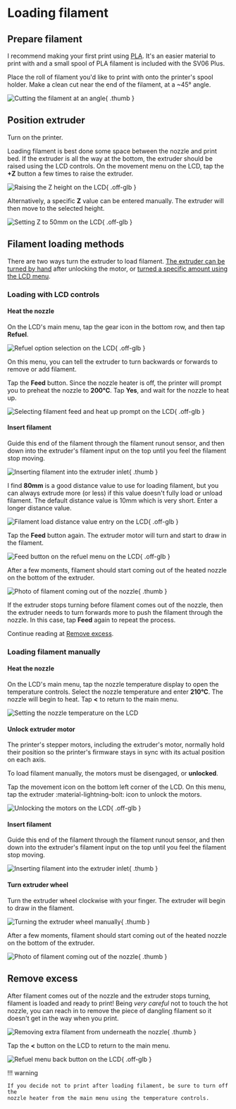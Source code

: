 # Loading filament

## Prepare filament

I recommend making your first print using [PLA][wiki-pla]. It's an easier
material to print with and a small spool of PLA filament is included with the
SV06 Plus.

Place the roll of filament you'd like to print with onto the printer's spool
holder. Make a clean cut near the end of the filament, at a ~45° angle.

![Cutting the filament at an angle][photo-cut-filament]{ .thumb }

## Position extruder

Turn on the printer.

Loading filament is best done some space between the nozzle and print bed. If
the extruder is all the way at the bottom, the extruder should be raised using
the LCD controls. On the movement menu on the LCD, tap the **+Z** button a few
times to raise the extruder.

![Raising the Z height on the LCD][lcd-raise-z]{ .off-glb }

Alternatively, a specific **Z** value can be entered manually. The extruder will
then move to the selected height.

![Setting Z to 50mm on the LCD][lcd-set-z-50]{ .off-glb }

## Filament loading methods

There are two ways turn the extruder to load filament.
[The extruder can be turned by hand](#loading-filament-manually)
after unlocking the motor, or
[turned a specific amount using the LCD menu](#loading-with-lcd-controls).

### Loading with LCD controls

#### Heat the nozzle

On the LCD's main menu, tap the gear icon in the bottom row, and then tap
**Refuel**.

![Refuel option selection on the LCD][lcd-refuel-select]{ .off-glb }

On this menu, you can tell the extruder to turn backwards or forwards to remove
or add filament.

Tap the **Feed** button. Since the nozzle heater is off, the printer will prompt
you to preheat the nozzle to **200°C**. Tap **Yes**, and wait for the nozzle to
heat up.

![Selecting filament feed and heat up prompt on the LCD][lcd-feed-heat]{ .off-glb }

#### Insert filament

Guide this end of the filament through the filament runout sensor, and then down
into the extruder's filament input on the top until you feel the filament stop
moving.

![Inserting filament into the extruder inlet][clip-insert-filament]{ .thumb }

I find **80mm** is a good distance value to use for loading filament, but you
can always extrude more (or less) if this value doesn't fully load or unload
filament. The default distance value is 10mm which is very short. Enter a longer
distance value.

![Filament load distance value entry on the LCD][lcd-feed-distance]{ .off-glb }

Tap the **Feed** button again. The extruder motor will turn and start to draw
in the filament.

![Feed button on the refuel menu on the LCD][lcd-refuel-hot-feed]{ .off-glb }

After a few moments, filament should start coming out of the
heated nozzle on the bottom of the extruder.

![Photo of filament coming out of the nozzle][photo-filament-load-extrusion]{ .thumb }

If the extruder stops turning before filament comes out of the nozzle, then the
extruder needs to turn forwards more to push the filament through the nozzle. In
this case, tap **Feed** again to repeat the process.

Continue reading at [Remove excess](#remove-excess).

### Loading filament manually

#### Heat the nozzle

On the LCD's main menu, tap the nozzle temperature display to open the
temperature controls. Select the nozzle temperature and enter **210°C**. The
nozzle will begin to heat. Tap **&lt;** to return to the main menu.

![Setting the nozzle temperature on the LCD][lcd-set-nozzle-temperature]

#### Unlock extruder motor

The printer's stepper motors, including the extruder's motor, normally hold
their position so the printer's firmware stays in sync with its actual position
on each axis.

To load filament manually, the motors must be disengaged, or **unlocked**.

Tap the movement icon on the bottom left corner of the LCD. On this menu, tap
the extruder :material-lightning-bolt: icon to unlock the motors.

![Unlocking the motors on the LCD][lcd-unlock-motors]{ .off-glb }

#### Insert filament

Guide this end of the filament through the filament runout sensor, and then down
into the extruder's filament input on the top until you feel the filament stop
moving.

![Inserting filament into the extruder inlet][clip-insert-filament]{ .thumb }

#### Turn extruder wheel

Turn the extruder wheel clockwise with your finger. The extruder will begin to
draw in the filament.

![Turning the extruder wheel manually][clip-turn-extruder]{ .thumb }

After a few moments, filament should start coming out of the
heated nozzle on the bottom of the extruder.

![Photo of filament coming out of the nozzle][photo-filament-load-extrusion]{ .thumb }

## Remove excess

After filament comes out of the nozzle and the extruder stops turning, filament
is loaded and ready to print! Being *very careful* not to touch the hot nozzle,
you can reach in to remove the piece of dangling filament so it doesn't get in
the way when you print.

![Removing extra filament from underneath the nozzle][clip-remove-extra-filament]{ .thumb }

Tap the **&lt;** button on the LCD to return to the main menu.

![Refuel menu back button on the LCD][lcd-refuel-back]{ .off-glb }

!!! warning

    If you decide not to print after loading filament, be sure to turn off the
    nozzle heater from the main menu using the temperature controls.


[clip-insert-filament]: ../img/clip-insert-filament.webp
[clip-remove-extra-filament]: ../img/clip-remove-extra-filament.webp
[clip-turn-extruder]: ../img/clip-turn-extruder.webp
[lcd-feed-distance]: ../img/lcd-feed-distance.webp
[lcd-feed-heat]: ../img/lcd-feed-heat.webp
[lcd-raise-z]: ../img/lcd-raise-z.webp
[lcd-refuel-back]: ../img/lcd-refuel-back.jpg
[lcd-refuel-hot-feed]: ../img/lcd-refuel-hot-feed.jpg
[lcd-refuel-select]: ../img/lcd-refuel-select.webp
[lcd-set-z-50]: ../img/lcd-set-z-50.webp
[lcd-set-nozzle-temperature]: ../img/lcd-set-nozzle-temperature.webp
[lcd-unlock-motors]: ../img/lcd-unlock-motors.webp
[photo-cut-filament]: ../img/photo-cut-filament.jpg
[photo-filament-load-extrusion]: ../img/photo-filament-load-extrusion.jpg
[wiki-pla]: https://en.wikipedia.org/wiki/Polylactic_acid
